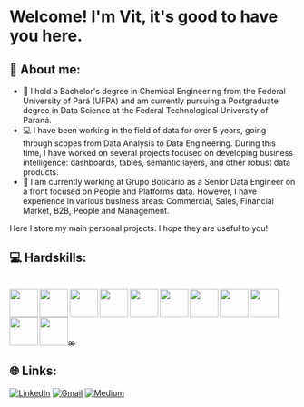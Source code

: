# Welcome! I'm Vit, it's good to have you here.

## 💬 About me:

- 👷 I hold a Bachelor's degree in Chemical Engineering from the Federal University of Pará (UFPA) and am currently pursuing a Postgraduate degree in Data Science at the Federal Technological University of Paraná.
- 💻 I have been working in the field of data for over 5 years, going through scopes from Data Analysis to Data Engineering. During this time, I have worked on several projects focused on developing business intelligence: dashboards, tables, semantic layers, and other robust data products.
- 🔭 I am currently working at Grupo Boticário as a Senior Data Engineer on a front focused on People and Platforms data. However, I have experience in various business areas: Commercial, Sales, Financial Market, B2B, People and Management.

Here I store my main personal projects. I hope they are useful to you!

## 💻 Hardskills: 

<div style="display: inline_block"><br>

<div align = "left">
<img src="https://github.com/vitcuellar/VitCuellar/assets/146594135/9b198e07-2ddc-418c-85b3-9bf1bf68493e" width="50px" /
<div align = "left">
<img src="https://github.com/vitcuellar/VitCuellar/assets/146594135/156c04c3-b9bb-4fe6-a1d5-eb7d18ee54a0" width="50px" /
<div align = "left">
<img src="https://github.com/vitcuellar/VitCuellar/assets/146594135/c82b784a-7469-462b-887b-96ba14022015" width="50px" /
<div align = "left">
<img src="https://github.com/vitcuellar/VitCuellar/assets/146594135/27d53371-29e4-4ce0-b651-bb2485ca61cc" width="50px" /
<div align = "left">
<img src="https://github.com/vitcuellar/VitCuellar/assets/146594135/1d3af1f1-def7-47c8-8b16-c0917e34ff6b" width="50px" /
<div align = "left">
<img src="https://cdn.jsdelivr.net/gh/devicons/devicon/icons/mysql/mysql-original-wordmark.svg" width="50px" /
<div align = "left">
<img src="https://www.vectorlogo.zone/logos/google_cloud/google_cloud-ar21.svg" width="50px"/
<div align = "left">
<img src="https://icon.icepanel.io/Technology/svg/Apache-Airflow.svg" width="50px"/ 
<div align = "left">
<img src="https://www.svgrepo.com/show/489281/api.svg" width="50px"/
<div align = "left">
<img src="https://www.svgrepo.com/show/512317/github-142.svg" width="50px"/
<div align = "left">
<img src="https://www.svgrepo.com/show/452129/vs-code.svg" width="50px"/ >æ

## 🌐 Links: 

[![LinkedIn](https://custom-icon-badges.demolab.com/badge/LinkedIn-0A66C2?logo=linkedin-white&logoColor=fff)](https://www.linkedin.com/in/vitoria-cuellar/)
[![Gmail](https://img.shields.io/badge/Gmail-D14836?logo=gmail&logoColor=white)](mailto:vialmeidacuellar@gmail.com)
[![Medium](https://img.shields.io/badge/Medium-%23000000.svg?logo=medium&logoColor=white)](https://medium.com/@vialmeidacuellar)
